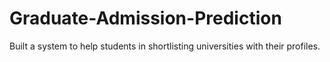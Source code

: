 # Graduate-Admission-Prediction

Built a system to help students in shortlisting universities with their profiles.
